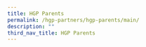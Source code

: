 ```yaml
---
title: HGP Parents
permalink: /hgp-partners/hgp-parents/main/
description: ""
third_nav_title: HGP Parents
---
```

